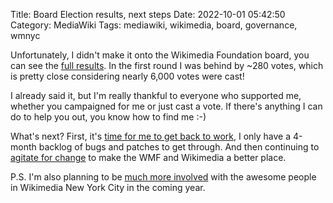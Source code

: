Title: Board Election results, next steps
Date: 2022-10-01 05:42:50
Category: MediaWiki
Tags: mediawiki, wikimedia, board, governance, wmnyc

Unfortunately, I didn't make it onto the Wikimedia Foundation board, you
can see the [full results](https://meta.wikimedia.org/wiki/Wikimedia_Foundation_elections/2022/Results/Community_voting).
In the first round I was behind by ~280 votes, which is pretty close
considering nearly 6,000 votes were cast!

I already said it, but I'm really thankful to everyone who supported me,
whether you campaigned for me or just cast a vote. If there's anything
I can do to help you out, you know how to find me :-)

What's next? First, it's [time for me to get back to work](https://gerrit.wikimedia.org/r/c/operations/puppet/+/833812), I only have a 4-month backlog of bugs and patches to get through. And then continuing to [agitate for change](https://ssir.org/articles/entry/should_you_agitate_innovate_or_orchestrate) to make the WMF and Wikimedia a better place.

P.S. I'm also planning to be [much more involved](https://en.wikipedia.org/wiki/Wikipedia:Meetup/NYC/Election_2022#Legoktm) with the awesome people in Wikimedia New York City in the coming year.

